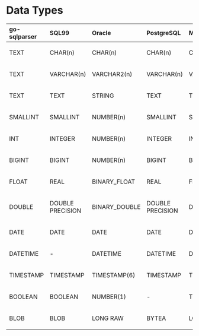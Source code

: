 # Data Types

<table style="width:100%;">
<colgroup>
<col style="width: 16%" />
<col style="width: 16%" />
<col style="width: 16%" />
<col style="width: 16%" />
<col style="width: 16%" />
<col style="width: 16%" />
</colgroup>
<thead>
<tr>
<th style="text-align: left;">go-sqlparser</th>
<th style="text-align: left;">SQL99</th>
<th style="text-align: left;">Oracle</th>
<th style="text-align: left;">PostgreSQL</th>
<th style="text-align: left;">MySQL</th>
<th style="text-align: left;">SQLite</th>
</tr>
</thead>
<tbody>
<tr>
<td style="text-align: left;"><p>TEXT</p></td>
<td style="text-align: left;"><p>CHAR(n)</p></td>
<td style="text-align: left;"><p>CHAR(n)</p></td>
<td style="text-align: left;"><p>CHAR(n)</p></td>
<td style="text-align: left;"><p>CHAR(n)</p></td>
<td style="text-align: left;"><p>CHAR(n)</p></td>
</tr>
<tr>
<td style="text-align: left;"><p>TEXT</p></td>
<td style="text-align: left;"><p>VARCHAR(n)</p></td>
<td style="text-align: left;"><p>VARCHAR2(n)</p></td>
<td style="text-align: left;"><p>VARCHAR(n)</p></td>
<td style="text-align: left;"><p>VARCHAR(n)</p></td>
<td style="text-align: left;"><p>VARCHAR(n)</p></td>
</tr>
<tr>
<td style="text-align: left;"><p>TEXT</p></td>
<td style="text-align: left;"><p>TEXT</p></td>
<td style="text-align: left;"><p>STRING</p></td>
<td style="text-align: left;"><p>TEXT</p></td>
<td style="text-align: left;"><p>TEXT</p></td>
<td style="text-align: left;"><p>TEXT</p></td>
</tr>
<tr>
<td style="text-align: left;"><p>SMALLINT</p></td>
<td style="text-align: left;"><p>SMALLINT</p></td>
<td style="text-align: left;"><p>NUMBER(n)</p></td>
<td style="text-align: left;"><p>SMALLINT</p></td>
<td style="text-align: left;"><p>SMALLINT</p></td>
<td style="text-align: left;"><p>INTEGER</p></td>
</tr>
<tr>
<td style="text-align: left;"><p>INT</p></td>
<td style="text-align: left;"><p>INTEGER</p></td>
<td style="text-align: left;"><p>NUMBER(n)</p></td>
<td style="text-align: left;"><p>INTEGER</p></td>
<td style="text-align: left;"><p>INT</p></td>
<td style="text-align: left;"><p>INTEGER</p></td>
</tr>
<tr>
<td style="text-align: left;"><p>BIGINT</p></td>
<td style="text-align: left;"><p>BIGINT</p></td>
<td style="text-align: left;"><p>NUMBER(n)</p></td>
<td style="text-align: left;"><p>BIGINT</p></td>
<td style="text-align: left;"><p>BIGINT</p></td>
<td style="text-align: left;"><p>INTEGER</p></td>
</tr>
<tr>
<td style="text-align: left;"><p>FLOAT</p></td>
<td style="text-align: left;"><p>REAL</p></td>
<td style="text-align: left;"><p>BINARY_FLOAT</p></td>
<td style="text-align: left;"><p>REAL</p></td>
<td style="text-align: left;"><p>FLOAT</p></td>
<td style="text-align: left;"><p>REAL</p></td>
</tr>
<tr>
<td style="text-align: left;"><p>DOUBLE</p></td>
<td style="text-align: left;"><p>DOUBLE PRECISION</p></td>
<td style="text-align: left;"><p>BINARY_DOUBLE</p></td>
<td style="text-align: left;"><p>DOUBLE PRECISION</p></td>
<td style="text-align: left;"><p>DOUBLE</p></td>
<td style="text-align: left;"><p>REAL</p></td>
</tr>
<tr>
<td style="text-align: left;"><p>DATE</p></td>
<td style="text-align: left;"><p>DATE</p></td>
<td style="text-align: left;"><p>DATE</p></td>
<td style="text-align: left;"><p>DATE</p></td>
<td style="text-align: left;"><p>DATE</p></td>
<td style="text-align: left;"><p>DATE</p></td>
</tr>
<tr>
<td style="text-align: left;"><p>DATETIME</p></td>
<td style="text-align: left;"><p>-</p></td>
<td style="text-align: left;"><p>DATETIME</p></td>
<td style="text-align: left;"><p>DATETIME</p></td>
<td style="text-align: left;"><p>DATETIME</p></td>
<td style="text-align: left;"><p>-</p></td>
</tr>
<tr>
<td style="text-align: left;"><p>TIMESTAMP</p></td>
<td style="text-align: left;"><p>TIMESTAMP</p></td>
<td style="text-align: left;"><p>TIMESTAMP(6)</p></td>
<td style="text-align: left;"><p>TIMESTAMP</p></td>
<td style="text-align: left;"><p>TIMESTAMP</p></td>
<td style="text-align: left;"><p>TIMESTAMP</p></td>
</tr>
<tr>
<td style="text-align: left;"><p>BOOLEAN</p></td>
<td style="text-align: left;"><p>BOOLEAN</p></td>
<td style="text-align: left;"><p>NUMBER(1)</p></td>
<td style="text-align: left;"><p>-</p></td>
<td style="text-align: left;"><p>TINYINT</p></td>
<td style="text-align: left;"><p>NUMERIC(1)</p></td>
</tr>
<tr>
<td style="text-align: left;"><p>BLOB</p></td>
<td style="text-align: left;"><p>BLOB</p></td>
<td style="text-align: left;"><p>LONG RAW</p></td>
<td style="text-align: left;"><p>BYTEA</p></td>
<td style="text-align: left;"><p>LONGBLOB</p></td>
<td style="text-align: left;"><p>BLOB</p></td>
</tr>
</tbody>
</table>
